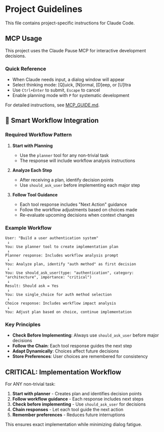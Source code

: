 # Project Guidelines

This file contains project-specific instructions for Claude Code.

## MCP Usage

This project uses the Claude Pause MCP for interactive development decisions.

### Quick Reference
- When Claude needs input, a dialog window will appear
- Select thinking mode: [Q]uick, [N]ormal, [D]eep, or [U]ltra
- Use `Ctrl+Enter` to submit, `Escape` to cancel
- Enable planning mode with `P` for systematic development

For detailed instructions, see [MCP_GUIDE.md](./MCP_GUIDE.md).

## 🔄 Smart Workflow Integration

### Required Workflow Pattern

1. **Start with Planning**
   - Use the `planner` tool for any non-trivial task
   - The response will include workflow analysis instructions
   
2. **Analyze Each Step**
   - After receiving a plan, identify decision points
   - Use `should_ask_user` before implementing each major step
   
3. **Follow Tool Guidance**
   - Each tool response includes "Next Action" guidance
   - Follow the workflow adjustments based on choices made
   - Re-evaluate upcoming decisions when context changes

### Example Workflow

```
User: "Build a user authentication system"
 ↓
You: Use planner tool to create implementation plan
 ↓
Planner response: Includes workflow analysis prompt
 ↓
You: Analyze plan, identify "auth method" as first decision
 ↓
You: Use should_ask_user(type: "authentication", category: "architecture", importance: "critical")
 ↓
Result: Should ask = Yes
 ↓
You: Use single_choice for auth method selection
 ↓
Choice response: Includes workflow impact analysis
 ↓
You: Adjust plan based on choice, continue implementation
```

### Key Principles

- **Check Before Implementing**: Always use `should_ask_user` before major decisions
- **Follow the Chain**: Each tool response guides the next step
- **Adapt Dynamically**: Choices affect future decisions
- **Store Preferences**: User choices are remembered for consistency

## CRITICAL: Implementation Workflow

For ANY non-trivial task:
1. **Start with planner** - Creates plan and identifies decision points
2. **Follow workflow guidance** - Each response includes next steps
3. **Check before implementing** - Use `should_ask_user` for decisions
4. **Chain responses** - Let each tool guide the next action
5. **Remember preferences** - Reduces future interruptions

This ensures exact implementation while minimizing dialog fatigue.
